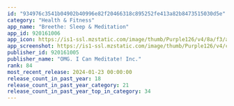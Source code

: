 ```yaml
---
id: "934976c3541b04902b40996e82f20466318c895252fe413a82b8473515030d5e"
category: "Health & Fitness"
app_name: "Breethe: Sleep & Meditation"
app_id: 920161006
app_icon: https://is1-ssl.mzstatic.com/image/thumb/Purple126/v4/8a/f3/a8/8af3a874-daf9-53c1-96ef-6f6599ad2c35/AppIcon-0-1x_U007emarketing-0-7-0-0-0-85-220-0.png/1024x1024bb.png
app_screenshot: https://is1-ssl.mzstatic.com/image/thumb/Purple126/v4/c5/04/98/c504987e-8bd0-505a-ea2d-81403f5ce629/bb8dbe33-403b-40ba-ab72-e74cd21994f4_BR_NEW_-_apple_01_6.5_-_1__U2013_1.png/1242x2688bb.png
publisher_id: 920161005
publisher_name: "OMG. I Can Meditate! Inc."
rank: 84
most_recent_release: 2024-01-23 00:00:00
release_count_in_past_year: 18
release_count_in_past_year_category: 21
release_count_in_past_year_top_in_category: 34
---
```


